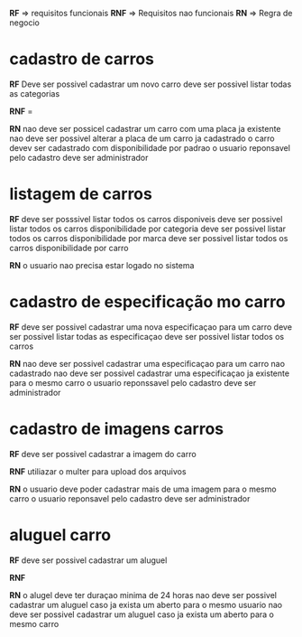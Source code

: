 **RF** => requisitos funcionais
**RNF** => Requisitos nao funcionais
**RN** => Regra de negocio



# cadastro de carros


**RF** 
Deve ser possivel cadastrar um novo carro 
deve ser possivel listar todas as categorias

**RNF** =

**RN** 
nao deve ser possicel cadastrar um carro com uma placa ja existente
nao deve ser possivel alterar a placa de um carro ja cadastrado
o carro devev ser cadastrado com disponibilidade por padrao
o usuario reponsavel pelo cadastro deve ser administrador

# listagem de carros
 
**RF** 
deve ser posssivel listar todos os carros disponiveis
deve ser possivel listar todos os carros disponibilidade por categoria
deve ser possivel listar todos os carros disponibilidade por marca
deve ser possivel listar todos os carros disponibilidade por carro

**RN** 
o usuario nao precisa estar logado no sistema

# cadastro de especificação mo carro

**RF** 
deve ser possivel cadastrar uma nova especificaçao para um carro 
deve ser possivel listar todas as especificaçao
deve ser possivel listar todos os carros 

**RN** 
nao deve ser possivel cadastrar uma especificaçao para um carro nao cadastrado
nao deve ser possivel cadastrar uma especificaçao ja existente para o mesmo carro
o usuario reponssavel pelo cadastro deve ser administrador


# cadastro de imagens carros

**RF** 
deve ser possivel cadastrar a imagem do carro

**RNF**
utiliazar o multer para upload dos arquivos

**RN**
o usuario deve poder cadastrar mais de uma imagem para o mesmo carro
o usuario reponsavel pelo cadastro deve ser administrador


# aluguel carro

**RF**
deve ser possivel cadastrar um aluguel

**RNF**

**RN**
o alugel deve ter duraçao minima de 24 horas
nao deve ser possivel cadastrar um aluguel caso ja exista um aberto para o mesmo usuario
nao deve ser possivel cadastrar um aluguel caso ja exista um aberto para o mesmo carro

